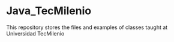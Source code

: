 # Java_TecMilenio
This repository stores the files and examples of classes taught at Universidad TecMilenio
